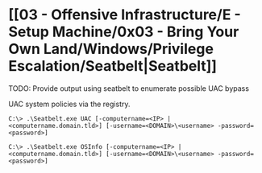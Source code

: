 # [[03 - Offensive Infrastructure/E - Setup Machine/0x03 - Bring Your Own Land/Windows/Privilege Escalation/Seatbelt|Seatbelt]]

TODO: Provide output using seatbelt to enumerate possible UAC bypass

UAC system policies via the registry.

```
C:\> .\Seatbelt.exe UAC [-computername=<IP> | <computername.domain.tld>] [-username=<DOMAIN>\<username> -password=<password>]

C:\> .\Seatbelt.exe OSInfo [-computername=<IP> | <computername.domain.tld>] [-username=<DOMAIN>\<username> -password=<password>]
```